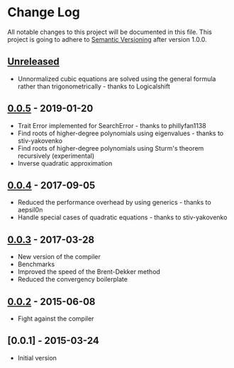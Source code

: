 # Change Log
All notable changes to this project will be documented in this file.
This project is going to adhere to [Semantic Versioning](http://semver.org/)
after version 1.0.0.

## [Unreleased]
* Unnormalized cubic equations are solved using the general formula rather than trigonometrically - thanks to Logicalshift

## [0.0.5] - 2019-01-20
* Trait Error implemented for SearchError - thanks to phillyfan1138
* Find roots of higher-degree polynomials using eigenvalues - thanks to stiv-yakovenko
* Find roots of higher-degree polynomials using Sturm's theorem recursively (experimental)
* Inverse quadratic approximation

## [0.0.4] - 2017-09-05
* Reduced the performance overhead by using generics - thanks to aepsil0n
* Handle special cases of quadratic equations - thanks to stiv-yakovenko

## [0.0.3] - 2017-03-28
* New version of the compiler
* Benchmarks
* Improved the speed of the Brent-Dekker method
* Reduced the convergency boilerplate

## [0.0.2] - 2015-06-08
* Fight against the compiler

## [0.0.1] - 2015-03-24
* Initial version

[Unreleased]: https://github.com/vorot/roots/compare/v0.0.5...HEAD
[0.0.5]: https://github.com/vorot/roots/compare/v0.0.4...v0.0.5
[0.0.4]: https://github.com/vorot/roots/compare/v0.0.3...v0.0.4
[0.0.3]: https://github.com/vorot/roots/compare/v0.0.2...v0.0.3
[0.0.2]: https://github.com/vorot/roots/compare/v0.0.1...v0.0.2
